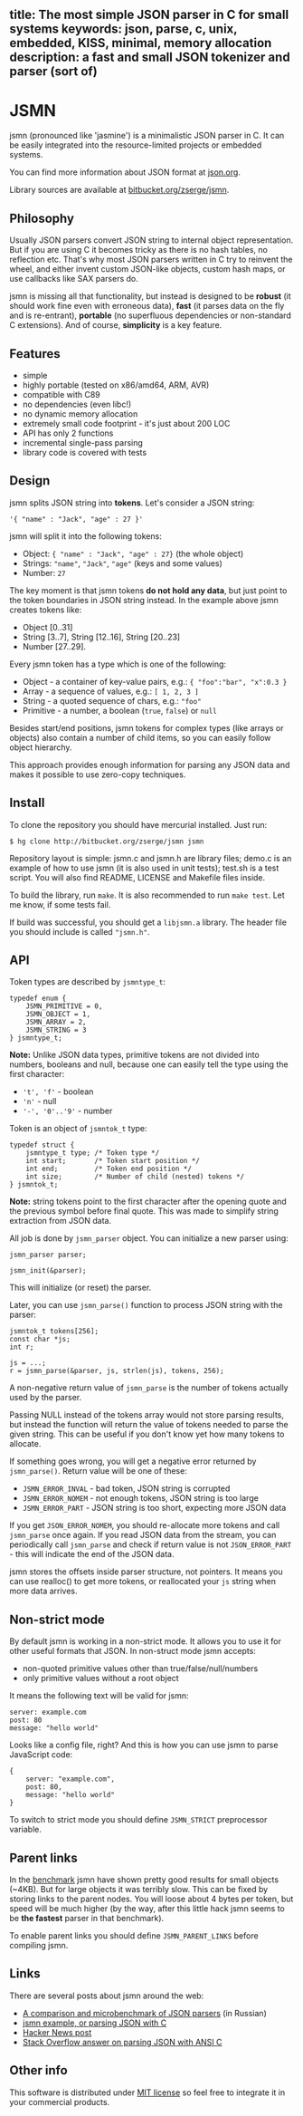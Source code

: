 title: The most simple JSON parser in C for small systems
keywords: json, parse, c, unix, embedded, KISS, minimal, memory allocation
description: a fast and small JSON tokenizer and parser (sort of)
---

JSMN
====

jsmn (pronounced like 'jasmine') is a minimalistic JSON parser in C.  It can be
easily integrated into the resource-limited projects or embedded systems.

You can find more information about JSON format at [json.org][1].

Library sources are available at [bitbucket.org/zserge/jsmn][2].

Philosophy
----------

Usually JSON parsers convert JSON string to internal object representation.
But if you are using C it becomes tricky as there is no hash tables, no reflection etc.
That's why most JSON parsers written in C try to reinvent the wheel, 
and either invent custom JSON-like objects, custom hash maps, or use callbacks
like SAX parsers do.

jsmn is missing all that functionality, but instead is designed to be
**robust** (it should work fine even with erroneous data), **fast** (it parses
data on the fly and is re-entrant), **portable** (no superfluous dependencies
or non-standard C extensions). And of course, **simplicity** is a key feature.

Features
--------

* simple
* highly portable (tested on x86/amd64, ARM, AVR)
* compatible with C89
* no dependencies (even libc!)
* no dynamic memory allocation
* extremely small code footprint - it's just about 200 LOC
* API has only 2 functions
* incremental single-pass parsing
* library code is covered with tests

Design
------

jsmn splits JSON string into **tokens**. Let's consider a JSON string:

	'{ "name" : "Jack", "age" : 27 }'

jsmn will split it into the following tokens:

* Object: `{ "name" : "Jack", "age" : 27}` (the whole object)
* Strings: `"name"`, `"Jack"`, `"age"` (keys and some values)
* Number: `27`

The key moment is that jsmn tokens **do not hold any data**, 
but just point to the token boundaries in JSON string instead. 
In the example above jsmn creates tokens like: 

* Object [0..31]
* String [3..7], String [12..16], String [20..23]
* Number [27..29].

Every jsmn token has a type which is one of the following:

* Object - a container of key-value pairs, e.g.:
	`{ "foo":"bar", "x":0.3 }`
* Array - a sequence of values, e.g.:
	`[ 1, 2, 3 ]`
* String - a quoted sequence of chars, e.g.: `"foo"`
* Primitive - a number, a boolean (`true`, `false`) or `null`

Besides start/end positions, jsmn tokens for complex types (like arrays
or objects) also contain a number of child items, so you can easily follow
object hierarchy.

This approach provides enough information for parsing any JSON data and makes
it possible to use zero-copy techniques.

Install
-------

To clone the repository you should have mercurial installed. Just run:

	$ hg clone http://bitbucket.org/zserge/jsmn jsmn

Repository layout is simple: jsmn.c and jsmn.h are library files; demo.c is an
example of how to use jsmn (it is also used in unit tests); test.sh is a test
script. You will also find README, LICENSE and Makefile files inside.

To build the library, run `make`. It is also recommended to run `make test`.
Let me know, if some tests fail.

If build was successful, you should get a `libjsmn.a` library.
The header file you should include is called `"jsmn.h"`.

API
---

Token types are described by `jsmntype_t`:

	typedef enum {
		JSMN_PRIMITIVE = 0,
		JSMN_OBJECT = 1,
		JSMN_ARRAY = 2,
		JSMN_STRING = 3
	} jsmntype_t;

**Note:** Unlike JSON data types, primitive tokens are not divided into
numbers, booleans and null, because one can easily tell the type using the
first character:

* <code>'t', 'f'</code> - boolean 
* <code>'n'</code> - null
* <code>'-', '0'..'9'</code> - number

Token is an object of `jsmntok_t` type:

	typedef struct {
		jsmntype_t type; /* Token type */
		int start;       /* Token start position */
		int end;         /* Token end position */
		int size;        /* Number of child (nested) tokens */
	} jsmntok_t;

**Note:** string tokens point to the first character after
the opening quote and the previous symbol before final quote. This was made 
to simplify string extraction from JSON data.

All job is done by `jsmn_parser` object. You can initialize a new parser using:

	jsmn_parser parser;
	
	jsmn_init(&parser);

This will initialize (or reset) the parser.

Later, you can use `jsmn_parse()` function to process JSON string with the 
parser:

	jsmntok_t tokens[256];
	const char *js;
	int r;

	js = ...;
	r = jsmn_parse(&parser, js, strlen(js), tokens, 256);

A non-negative return value of `jsmn_parse` is the number of tokens actually
used by the parser.

Passing NULL instead of the tokens array would not store parsing results, but
instead the function will return the value of tokens needed to parse the given
string. This can be useful if you don't know yet how many tokens to allocate.

If something goes wrong, you will get a negative error returned by
`jsmn_parse()`. Return value will be one of these:

* `JSMN_ERROR_INVAL` - bad token, JSON string is corrupted
* `JSMN_ERROR_NOMEM` - not enough tokens, JSON string is too large
* `JSMN_ERROR_PART` - JSON string is too short, expecting more JSON data

If you get `JSON_ERROR_NOMEM`, you should re-allocate more tokens and call
`jsmn_parse` once again. If you read JSON data from the stream, you can
periodically call `jsmn_parse` and check if return value is not 
`JSON_ERROR_PART` - this will indicate the end of the JSON data.

jsmn stores the offsets inside parser structure, not pointers.
It means you can use realloc() to get more tokens, or reallocated your
`js` string when more data arrives.

Non-strict mode
---------------

By default jsmn is working in a non-strict mode. It allows you to use it for 
other useful formats that JSON. In non-struct mode jsmn accepts:

* non-quoted primitive values other than true/false/null/numbers
* only primitive values without a root object

It means the following text will be valid for jsmn:

	server: example.com
	post: 80
	message: "hello world"

Looks like a config file, right? 
And this is how you can use jsmn to parse JavaScript code:

	{
		server: "example.com",
		post: 80,
		message: "hello world"
	}

To switch to strict mode you should define `JSMN_STRICT` preprocessor variable.

Parent links
------------

In the [benchmark][3] jsmn have shown pretty good results for small objects
(~4KB).  But for large objects it was terribly slow. This can be fixed by
storing links to the parent nodes. You will loose about 4 bytes per token, but
speed will be much higher (by the way, after this little hack jsmn seems to be
**the fastest** parser in that benchmark).

To enable parent links you should define `JSMN_PARENT_LINKS` before compiling
jsmn. 

Links
-----

There are several posts about jsmn around the web:

* [A comparison and microbenchmark of JSON parsers][3] (in Russian)
* [jsmn example, or parsing JSON with C][4]
* [Hacker News post][5]
* [Stack Overflow answer on parsing JSON with ANSI C][6]

Other info
----------

This software is distributed under [MIT license][10]
 so feel free to integrate it in your commercial products.

[1]: http://www.json.org/
[2]: https://bitbucket.org/zserge/jsmn/wiki/Home
[3]: http://lionet.livejournal.com/118853.html
[4]: http://alisdair.mcdiarmid.org/2012/08/14/jsmn-example.html
[5]: http://news.ycombinator.com/item?id=4386834
[6]: http://stackoverflow.com/questions/10674575/parse-json-in-ansi-c
[10]: http://www.opensource.org/licenses/mit-license.php

